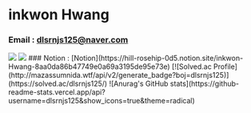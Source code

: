 # inkwon Hwang

### Email : dlsrnjs125@naver.com
<img src="https://img.shields.io/badge/Velog-20C997?style=flat-square&logo=velog&logoColor=white"/>
<a href="https://velog.io/@dlsrnjs125"><img src="http://img.shields.io/badge/-Velog-20c997?style=for-the-badge&link=https://velog.io/@youhyeoneee"/></a>
### Notion : [Notion](https://hill-rosehip-0d5.notion.site/inkwon-Hwang-8aa0da86b47749e0a69a3195de95e73e)
[![Solved.ac Profile](http://mazassumnida.wtf/api/v2/generate_badge?boj=dlsrnjs125)](https://solved.ac/dlsrnjs125/)    
![Anurag's GitHub stats](https://github-readme-stats.vercel.app/api?username=dlsrnjs125&show_icons=true&theme=radical)

